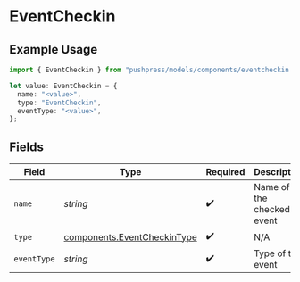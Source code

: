 # EventCheckin

## Example Usage

```typescript
import { EventCheckin } from "pushpress/models/components/eventcheckin.js";

let value: EventCheckin = {
  name: "<value>",
  type: "EventCheckin",
  eventType: "<value>",
};
```

## Fields

| Field                                                                      | Type                                                                       | Required                                                                   | Description                                                                |
| -------------------------------------------------------------------------- | -------------------------------------------------------------------------- | -------------------------------------------------------------------------- | -------------------------------------------------------------------------- |
| `name`                                                                     | *string*                                                                   | :heavy_check_mark:                                                         | Name of the checked-in event                                               |
| `type`                                                                     | [components.EventCheckinType](../../models/components/eventcheckintype.md) | :heavy_check_mark:                                                         | N/A                                                                        |
| `eventType`                                                                | *string*                                                                   | :heavy_check_mark:                                                         | Type of the event                                                          |